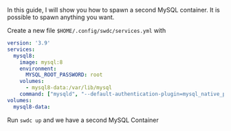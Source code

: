 In this guide, I will show you how to spawn a second MySQL container. It is possible to spawn anything you want.

Create a new file `$HOME/.config/swdc/services.yml` with

```yml
version: '3.9'
services:
  mysql8:
    image: mysql:8
    environment:
      MYSQL_ROOT_PASSWORD: root
    volumes:
      - mysql8-data:/var/lib/mysql
    command: ["mysqld", "--default-authentication-plugin=mysql_native_password"]
volumes:
  mysql8-data:
```

Run `swdc up` and we have a second MySQL Container